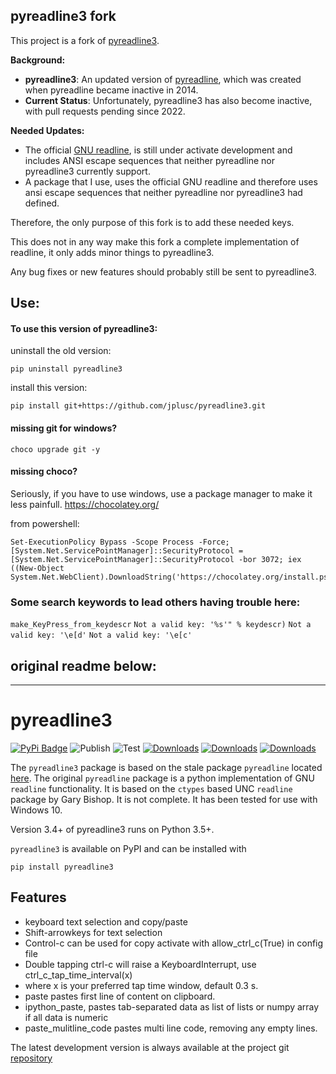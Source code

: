 ## pyreadline3 fork

This project is a fork of [pyreadline3](https://github.com/pyreadline3/pyreadline3).

**Background:**
- **pyreadline3**: An updated version of [pyreadline](https://github.com/pyreadline/pyreadline), which was created when pyreadline became inactive in 2014.
- **Current Status**: Unfortunately, pyreadline3 has also become inactive, with pull requests pending since 2022.

**Needed Updates:**
- The official [GNU readline](https://tiswww.case.edu/php/chet/readline/rltop.html), is still under activate development and includes ANSI escape sequences that neither pyreadline nor pyreadline3 currently support.
- A package that I use, uses the official GNU readline and therefore uses ansi escape sequences that neither pyreadline nor pyreadline3 had defined.

Therefore, the only purpose of this fork is to add these needed keys.

This does not in any way make this fork a complete implementation of readline, it only adds minor things to pyreadline3.

Any bug fixes or new features should probably still be sent to pyreadline3.


## Use:


#### To use this version of pyreadline3:

uninstall the old version:
```shell
pip uninstall pyreadline3
```

install this version:
```shell
pip install git+https://github.com/jplusc/pyreadline3.git
```


#### missing git for windows?
```shell
choco upgrade git -y
```

#### missing choco?
Seriously, if you have to use windows, use a package manager to make it less painfull. https://chocolatey.org/

from powershell:
```shell
Set-ExecutionPolicy Bypass -Scope Process -Force; [System.Net.ServicePointManager]::SecurityProtocol = [System.Net.ServicePointManager]::SecurityProtocol -bor 3072; iex ((New-Object System.Net.WebClient).DownloadString('https://chocolatey.org/install.ps1'))
```



### Some search keywords to lead others having trouble here:

`make_KeyPress_from_keydescr`
`Not a valid key: '%s'" % keydescr)`
`Not a valid key: '\e[d'`
`Not a valid key: '\e[c'`









## original readme below:
---

# pyreadline3

[![PyPi Badge](https://img.shields.io/pypi/v/pyreadline3)](https://pypi.org/project/pyreadline3/) 
![Publish](https://github.com/pyreadline3/pyreadline3/workflows/Publish/badge.svg)
![Test](https://github.com/pyreadline3/pyreadline3/workflows/Test/badge.svg)
[![Downloads](https://static.pepy.tech/personalized-badge/pyreadline3?period=week&units=international_system&left_color=black&right_color=orange&left_text=Last%20Week)](https://pepy.tech/project/pyreadline3)
[![Downloads](https://static.pepy.tech/personalized-badge/pyreadline3?period=month&units=international_system&left_color=black&right_color=orange&left_text=Month)](https://pepy.tech/project/pyreadline3)
[![Downloads](https://static.pepy.tech/personalized-badge/pyreadline3?period=total&units=international_system&left_color=black&right_color=orange&left_text=Total)](https://pepy.tech/project/pyreadline3)

The `pyreadline3` package is based on the stale package `pyreadline` located
[here](https://github.com/pyreadline/pyreadline).
The original `pyreadline` package is a python implementation of GNU `readline`
functionality.
It is based on the `ctypes` based UNC `readline` package by Gary Bishop.
It is not complete.
It has been tested for use with Windows 10.

Version 3.4+ of pyreadline3 runs on Python 3.5+.

`pyreadline3` is available on PyPI and can be installed with
```shell
pip install pyreadline3
```

## Features

- keyboard text selection and copy/paste
- Shift-arrowkeys for text selection
- Control-c can be used for copy activate with allow_ctrl_c(True) in config file
- Double tapping ctrl-c will raise a KeyboardInterrupt, use ctrl_c_tap_time_interval(x)
- where x is your preferred tap time window, default 0.3 s.
- paste pastes first line of content on clipboard.
- ipython_paste, pastes tab-separated data as list of lists or numpy array if all data is numeric
- paste_mulitline_code pastes multi line code, removing any empty lines.

The latest development version is always available at the project git
[repository](https://github.com/pyreadline3/pyreadline3)

